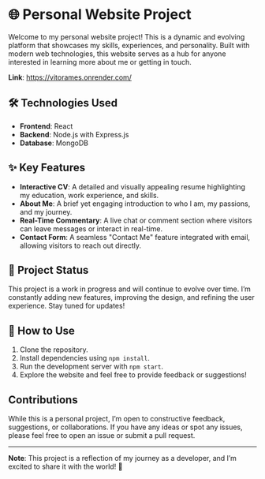 # 🌐 Personal Website Project

Welcome to my personal website project! This is a dynamic and evolving platform that showcases my skills, experiences, and personality. Built with modern web technologies, this website serves as a hub for anyone interested in learning more about me or getting in touch.

**Link**: https://vitorames.onrender.com/

## 🛠️ Technologies Used
- **Frontend**: React
- **Backend**: Node.js with Express.js
- **Database**: MongoDB

##  ✨ Key Features
- **Interactive CV**: A detailed and visually appealing resume highlighting my education, work experience, and skills.
- **About Me**: A brief yet engaging introduction to who I am, my passions, and my journey.
- **Real-Time Commentary**: A live chat or comment section where visitors can leave messages or interact in real-time.
- **Contact Form**: A seamless "Contact Me" feature integrated with email, allowing visitors to reach out directly.

## 🚀 Project Status
This project is a work in progress and will continue to evolve over time. I’m constantly adding new features, improving the design, and refining the user experience. Stay tuned for updates!

## 🔧 How to Use
1. Clone the repository.
2. Install dependencies using `npm install`.
3. Run the development server with `npm start`.
4. Explore the website and feel free to provide feedback or suggestions!

## Contributions
While this is a personal project, I’m open to constructive feedback, suggestions, or collaborations. If you have any ideas or spot any issues, please feel free to open an issue or submit a pull request.

---

**Note**: This project is a reflection of my journey as a developer, and I’m excited to share it with the world! 🚀
